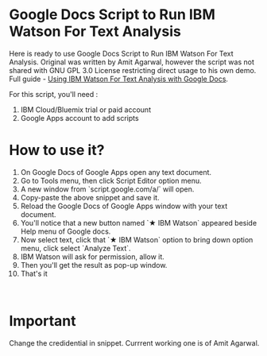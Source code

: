 # Google Docs Script to Run IBM Watson For Text Analysis

Here is ready to use Google Docs Script to Run IBM Watson For Text Analysis. Original was written by Amit Agarwal, however the script was not shared with GNU GPL 3.0 License restricting direct usage to his own demo. Full guide - [Using IBM Watson For Text Analysis with Google Docs](https://thecustomizewindows.com/2018/04/example-of-using-ibm-watson-for-text-analysis-with-google-docs/).

For this script, you'll need :

1. IBM Cloud/Bluemix trial or paid account
2. Google Apps account to add scripts

How to use it?
==============
<ol>
 	<li>On Google Docs of Google Apps open any text document.</li>
 	<li>Go to Tools menu, then click Script Editor option menu.</li>
 	<li>A new window from `script.google.com/a/` will open.</li>
 	<li>Copy-paste the above snippet and save it.</li>
 	<li>Reload the Google Docs of Google Apps window with your text document.</li>
 	<li>You'll notice that a new button named `★ IBM Watson` appeared beside Help menu of Google docs.</li>
 	<li>Now select text, click that `★ IBM Watson` option to bring down option menu, click select `Analyze Text`.</li>
 	<li>IBM Watson will ask for permission, allow it.</li>
 	<li>Then you'll get the result as pop-up window.</li>
 	<li>That's it</li>
</ol>
&nbsp;

Important
=========

Change the credidential in snippet. Currrent working one is of Amit Agarwal. 




